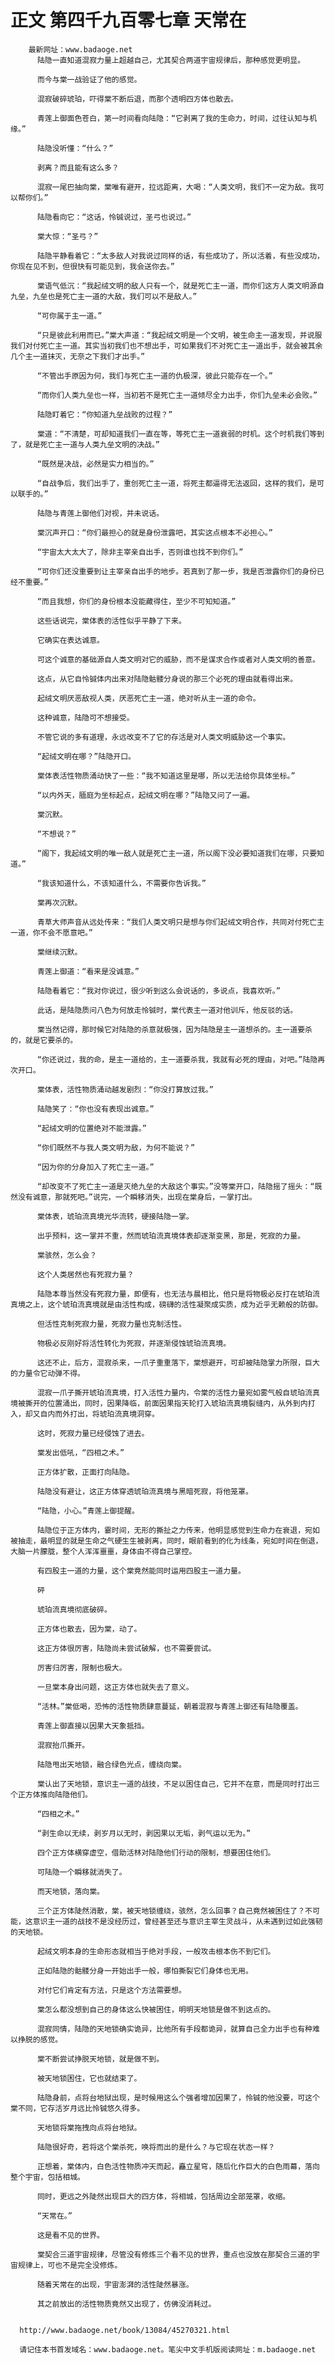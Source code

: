 # 正文 第四千九百零七章 天常在
        最新网址：www.badaoge.net
          陆隐一直知道混寂力量上超越自己，尤其契合两道宇宙规律后，那种感觉更明显。
      
          而今与棠一战验证了他的感觉。
      
          混寂破碎琥珀，吓得棠不断后退，而那个透明四方体也散去。
      
          青莲上御面色苍白，第一时间看向陆隐：“它剥离了我的生命力，时间，过往认知与机缘。”
      
          陆隐没听懂：“什么？”
      
          剥离？而且能有这么多？
      
          混寂一尾巴抽向棠，棠唯有避开，拉远距离，大喝：“人类文明，我们不一定为敌。我可以帮你们。”
      
          陆隐看向它：“这话，怜铖说过，圣弓也说过。”
      
          棠大惊：“圣弓？”
      
          陆隐平静看着它：“太多敌人对我说过同样的话，有些成功了，所以活着，有些没成功，你现在见不到，但很快有可能见到，我会送你去。”
      
          棠语气低沉：“我起绒文明的敌人只有一个，就是死亡主一道，而你们这方人类文明源自九垒，九垒也是死亡主一道的大敌，我们可以不是敌人。”
      
          “可你属于主一道。”
      
          “只是彼此利用而已。”棠大声道：“我起绒文明是一个文明，被生命主一道发现，并说服我们对付死亡主一道。其实当初我们也不想出手，可如果我们不对死亡主一道出手，就会被其余几个主一道抹灭，无奈之下我们才出手。”
      
          “不管出手原因为何，我们与死亡主一道的仇极深，彼此只能存在一个。”
      
          “而你们人类九垒也一样，当初若不是死亡主一道倾尽全力出手，你们九垒未必会败。”
      
          陆隐盯着它：“你知道九垒战败的过程？”
      
          棠道：“不清楚，可却知道我们一直在等，等死亡主一道衰弱的时机。这个时机我们等到了，就是死亡主一道与人类九垒文明的决战。”
      
          “既然是决战，必然是实力相当的。”
      
          “自战争后，我们出手了，重创死亡主一道，将死主都逼得无法返回，这样的我们，是可以联手的。”
      
          陆隐与青莲上御他们对视，并未说话。
      
          棠沉声开口：“你们最担心的就是身份泄露吧，其实这点根本不必担心。”
      
          “宇宙太大太大了，除非主宰亲自出手，否则谁也找不到你们。”
      
          “可你们还没重要到让主宰亲自出手的地步。若真到了那一步，我是否泄露你们的身份已经不重要。”
      
          “而且我想，你们的身份根本没能藏得住，至少不可知知道。”
      
          这些话说完，棠体表的活性似乎平静了下来。
      
          它确实在表达诚意。
      
          可这个诚意的基础源自人类文明对它的威胁，而不是谋求合作或者对人类文明的善意。
      
          这点，从它自怜铖体内出来对陆隐骷髅分身说的那三个必死的理由就看得出来。
      
          起绒文明厌恶敌视人类，厌恶死亡主一道，绝对听从主一道的命令。
      
          这种诚意，陆隐可不想接受。
      
          不管它说的多有道理，永远改变不了它的存活是对人类文明威胁这一个事实。
      
          “起绒文明在哪？”陆隐开口。
      
          棠体表活性物质涌动快了一些：“我不知道这里是哪，所以无法给你具体坐标。”
      
          “以内外天，腼庭为坐标起点，起绒文明在哪？”陆隐又问了一遍。
      
          棠沉默。
      
          “不想说？”
      
          “阁下，我起绒文明的唯一敌人就是死亡主一道，所以阁下没必要知道我们在哪，只要知道。”
      
          “我该知道什么，不该知道什么，不需要你告诉我。”
      
          棠再次沉默。
      
          青草大师声音从远处传来：“我们人类文明只是想与你们起绒文明合作，共同对付死亡主一道，你不会不愿意吧。”
      
          棠继续沉默。
      
          青莲上御道：“看来是没诚意。”
      
          陆隐看着它：“我对你说过，很少听到这么会说话的，多说点，我喜欢听。”
      
          此话，是陆隐质问八色为何放走怜铖时，棠代表主一道对他训斥，他反驳的话。
      
          棠当然记得，那时候它对陆隐的杀意就极强，因为陆隐是主一道想杀的。主一道要杀的，就是它要杀的。
      
          “你还说过，我的命，是主一道给的，主一道要杀我，我就有必死的理由，对吧。”陆隐再次开口。
      
          棠体表，活性物质涌动越发剧烈：“你没打算放过我。”
      
          陆隐笑了：“你也没有表现出诚意。”
      
          “起绒文明的位置绝对不能泄露。”
      
          “你们既然不与我人类文明为敌，为何不能说？”
      
          “因为你的分身加入了死亡主一道。”
      
          “却改变不了死亡主一道是灭绝九垒的大敌这个事实。”没等棠开口，陆隐摇了摇头：“既然没有诚意，那就死吧。”说完，一个瞬移消失，出现在棠身后，一掌打出。
      
          棠体表，琥珀流真境光华流转，硬接陆隐一掌。
      
          出乎预料，这一掌并不重，然而琥珀流真境体表却逐渐变黑，那是，死寂的力量。
      
          棠骇然，怎么会？
      
          这个人类居然也有死寂力量？
      
          陆隐本尊当然没有死寂力量，即便有，也无法与晨相比，他只是将物极必反打在琥珀流真境之上，这个琥珀流真境就是由活性构成，磅礴的活性凝聚成实质，成为近乎无赖般的防御。
      
          但活性克制死寂力量，死寂力量也克制活性。
      
          物极必反刚好将活性转化为死寂，并逐渐侵蚀琥珀流真境。
      
          这还不止，后方，混寂杀来，一爪子重重落下，棠想避开，可却被陆隐掌力所限，巨大的力量令它动弹不得。
      
          混寂一爪子撕开琥珀流真境，打入活性力量内，令棠的活性力量宛如雾气般自琥珀流真境被撕开的位置涌出，同时，因果降临，前面因果指天轮打入琥珀流真境裂缝内，从外到内打入，却又自内而外打出，将琥珀流真境洞穿。
      
          这时，死寂力量已经侵蚀了进去。
      
          棠发出低吼，“四相之术。”
      
          正方体扩散，正面打向陆隐。
      
          陆隐没有避让，这正方体穿透琥珀流真境与黑暗死寂，将他笼罩。
      
          “陆隐，小心。”青莲上御提醒。
      
          陆隐位于正方体内，霎时间，无形的撕扯之力传来，他明显感觉到生命力在衰退，宛如被抽走，最明显的就是生命之气硬生生被剥离，同时，眼前看到的化为线条，宛如时间在倒退，大脑一片朦胧，整个人浑浑噩噩，身体由不得自己掌控。
      
          有四股主一道的力量，这个棠竟然能同时运用四股主一道力量。
      
          砰
      
          琥珀流真境彻底破碎。
      
          正方体也散去，因为棠，动了。
      
          这正方体很厉害，陆隐尚未尝试破解，也不需要尝试。
      
          厉害归厉害，限制也极大。
      
          一旦棠本身出问题，这正方体也就失去了意义。
      
          “活林。”棠低喝，恐怖的活性物质肆意蔓延，朝着混寂与青莲上御还有陆隐覆盖。
      
          青莲上御直接以因果大天象抵挡。
      
          混寂抬爪撕开。
      
          陆隐甩出天地锁，融合绿色光点，缠绕向棠。
      
          棠认出了天地锁，意识主一道的战技，不足以困住自己，它并不在意，而是同时打出三个正方体推向陆隐他们。
      
          “四相之术。”
      
          “剥生命以无续，剥岁月以无时，剥因果以无垢，剥气运以无为。”
      
          四个正方体横穿虚空，借助活林对陆隐他们行动的限制，想要困住他们。
      
          可陆隐一个瞬移就消失了。
      
          而天地锁，落向棠。
      
          三个正方体陡然消散，棠，被天地锁缠绕，骇然，怎么回事？自己竟然被困住了？不可能，这意识主一道的战技不是没经历过，曾经甚至还与意识主宰生灵战斗，从未遇到过如此强韧的天地锁。
      
          起绒文明本身的生命形态就相当于绝对手段，一般攻击根本伤不到它们。
      
          正如陆隐的骷髅分身一开始出手一般，哪怕撕裂它们身体也无用。
      
          对付它们肯定有方法，只是这个方法需要想。
      
          棠怎么都没想到自己的身体这么快被困住，明明天地锁是做不到这点的。
      
          混寂同情，陆隐的天地锁确实诡异，比他所有手段都诡异，就算自己全力出手也有种难以挣脱的感觉。
      
          棠不断尝试挣脱天地锁，就是做不到。
      
          被天地锁困住，它也就结束了。
      
          陆隐身前，点将台地狱出现，是时候用这么个强者增加因果了，怜铖的他没要，可这个棠不同，它存活岁月远比怜铖悠久得多。
      
          天地锁将棠拖拽向点将台地狱。
      
          陆隐很好奇，若将这个棠杀死，唤将而出的是什么？与它现在状态一样？
      
          正想着，棠体内，白色活性物质冲天而起，矗立星穹，随后化作巨大的白色雨幕，落向整个宇宙，包括相城。
      
          同时，更远之外陡然出现巨大的四方体，将相城，包括周边全部笼罩，收缩。
      
          “天常在。”
      
          这是看不见的世界。
      
          棠契合三道宇宙规律，尽管没有修炼三个看不见的世界，重点也没放在那契合三道的宇宙规律上，可也不是完全没修炼。
      
          随着天常在的出现，宇宙澎湃的活性陡然暴涨。
      
          其之前放出的活性物质竟然又出现了，仿佛没消耗过。
      
      
      http://www.badaoge.net/book/13084/45270321.html
      
      请记住本书首发域名：www.badaoge.net。笔尖中文手机版阅读网址：m.badaoge.net